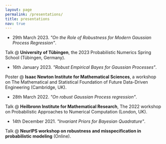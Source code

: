 ```yaml
---
layout: page
permalink: /presentations/
title: presentations
nav: true
---
```


* 29th March 2023. *"On the Role of Robustness for Modern Gaussian Process Regression"*.

Talk @ **University of Tübingen**, the 2023 Probabilistic Numerics Spring School (Tübingen, Germany).

* 16th January 2023. *"Robust Empirical Bayes for Gaussian Processes"*.

Poster @ **Isaac Newton Institute for Mathematical Sciences**, a workshop on The Mathematical and Statistical Foundation of Future Data-Driven Engineering (Cambridge, UK).

* 28th March 2022. *"On robust Gaussian Process regression"*.

Talk @ **Heilbronn Institute for Mathematical Research**, The 2022 workshop on Probabilistic Approaches to Numerical Computation (London, UK).

* 14th December 2021. *"Invariant Priors for Bayesian Quadrature"*.

Talk @ **NeurIPS workshop on robustness and misspecification in probabilistic modeling** (Online).
